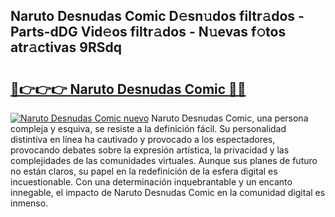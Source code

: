 ## Naruto Desnudas Comic D𝚎sn𝚞dos filtr𝚊dos - Parts-dDG Vid𝚎os filtr𝚊dos - N𝚞evas f𝚘tos atr𝚊ctivas 9RSdq

# <h2><a href="http://mb32wxn.tromn.icu/?c=Naruto+Desnudas+Comic">🔗👉👉👉 Naruto Desnudas Comic 🔗🔗</a></h2>

[![Naruto Desnudas Comic nuevo](https://i.imgur.com/pEAQMta.gif)](http://mb32wxn.tromn.icu/?c=Naruto+Desnudas+Comic)
Naruto Desnudas Comic, una persona compleja y esquiva, se resiste a la definición fácil. Su personalidad distintiva en línea ha cautivado y provocado a los espectadores, provocando debates sobre la expresión artística, la privacidad y las complejidades de las comunidades virtuales. Aunque sus planes de futuro no están claros, su papel en la redefinición de la esfera digital es incuestionable. Con una determinación inquebrantable y un encanto innegable, el impacto de Naruto Desnudas Comic en la comunidad digital es inmenso.
